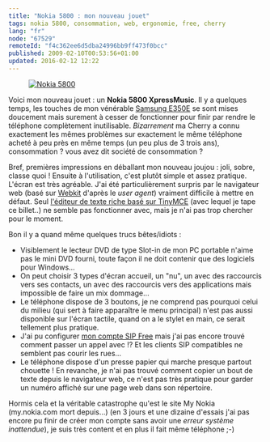 ```yaml
---
title: "Nokia 5800 : mon nouveau jouet"
tags: nokia 5800, consommation, web, ergonomie, free, cherry
lang: "fr"
node: "67529"
remoteId: "f4c362ee6d5dba24996bb9ff473f0bcc"
published: 2009-02-10T00:53:56+01:00
updated: 2016-02-12 12:22
---
```

<figure class="object-center"><a href="/images/nokia-5800.png"><img loading="lazy" src="/images//nokia-5800.png" alt="Nokia 5800">
</a></figure>


Voici mon nouveau jouet&nbsp;: un **Nokia 5800 XpressMusic**. Il y a quelques temps,
les touches de mon vénérable [Samsung
E350E](http://www.lesmobiles.com/telephones/samsung-sgh-e350e.html)
se sont mises doucement mais surement à cesser de fonctionner pour finir par
rendre le téléphone complètement inutilisable. *Bizarrement* ma Cherry a connu
exactement les mêmes problèmes sur exactement le même téléphone acheté à peu
près en même temps (un peu plus de 3 trois ans), consommation&nbsp;? vous avez dit
société de consommation&nbsp;?


Bref, premières impressions en déballant mon nouveau joujou&nbsp;: joli, sobre,
classe quoi&nbsp;! Ensuite à l'utilisation, c'est plutôt simple et assez pratique.
L'écran est très agréable. J'ai été particulièrement surpris par le navigateur
web (basé sur [Webkit](http://webkit.org/) d'après le *user agent*) vraiment
difficile à mettre en défaut. Seul [l'éditeur de texte riche basé sur
TinyMCE](/post/the-new-online-editor-for-ez-publish-beta) (avec lequel je tape
ce billet..) ne semble pas fonctionner avec, mais je n'ai pas trop chercher pour
le moment.


Bon il y a quand même quelques trucs bêtes/idiots :

* Visiblement le lecteur DVD de type Slot-in de mon PC portable n'aime pas le
  mini DVD fourni, toute façon il ne doit contenir que des logiciels pour
  Windows…
* On peut choisir 3 types d'écran accueil, un &quot;nu&quot;, un avec des
  raccourcis vers ses contacts, un avec des raccourcis vers des applications
  mais impossible de faire un mix dommage…
* Le téléphone dispose de 3 boutons, je ne comprend pas pourquoi celui du milieu
  (qui sert à faire apparaître le menu principal) n'est pas aussi disponible sur
  l'écran tactile, quand on a le stylet en main, ce serait tellement plus
  pratique.
* J'ai pu configurer [mon compte SIP
  Free](http://www.free.fr/assistance/89.html#step-268)
  mais j'ai pas encore trouvé comment passer un appel avec&nbsp;!? Et les clients SIP
  compatibles ne semblent pas courir les rues…
* Le téléphone dispose d'un presse papier qui marche presque partout
  chouette&nbsp;!
  En revanche, je n'ai pas trouvé comment copier un bout de texte depuis le
  navigateur web, ce n'est pas très pratique pour garder un numéro affiché sur
  une page web dans son répertoire.

Hormis cela et la véritable catastrophe qu'est le site My
Nokia (my.nokia.com mort depuis…) (en 3 jours et une dizaine d'essais j'ai
pas encore pu finir de créer mon compte sans avoir une *erreur système
inattendue*), je suis très content et en plus il fait même téléphone ;-)
